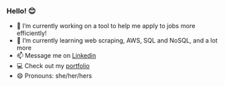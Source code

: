 ### Hello! :blush: 

- 🔭 I’m currently working on a tool to help me apply to jobs more efficiently!
- 🌱 I’m currently learning web scraping, AWS, SQL and NoSQL, and a lot more
- 📫 Message me on [Linkedin](https://www.linkedin.com/in/marikobriggs) 
- :computer: Check out my [portfolio](https://www.marikobriggs.com)
- 😄 Pronouns: she/her/hers 

